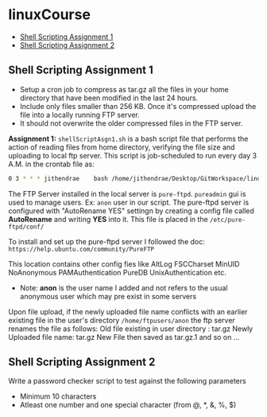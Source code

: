 # linuxCourse

- [Shell Scripting Assignment 1](#shell-scripting-assignment-1)
- [Shell Scripting Assignment 2](#shell-scripting-assignment-2)

## Shell Scripting Assignment 1

- Setup a cron job to compress as tar.gz all the files in your home directory that have been modified in the last 24 hours. 
- Include only files smaller than 256 KB. Once it's compressed upload the file into a locally running FTP server. 
- It should not overwrite the older compressed files in the FTP server.

**Assignment 1:**
`shellScriptAsgn1.sh` is a bash script file that performs the action of reading files from home directory, verifying the file size and uploading to local ftp server. This script is job-scheduled to run every day 3 A.M. in the crontab file as:

 ```bash
 0 3 * * * jithendrae    bash /home/jithendrae/Desktop/GitWorkspace/linuxCourse/shellScriptAsgn1.sh
```

The FTP Server installed in the local server is `pure-ftpd`. `pureadmin` gui is used to manage users. Ex: `anon` user in our script. The pure-ftpd server is configured with "AutoRename YES" settingn by creating a config file called **AutoRename** and writing **YES** into it. This file is placed in the `/etc/pure-ftpd/conf/`

To install and set up the pure-ftpd server I followed the doc: `https://help.ubuntu.com/community/PureFTP`

This location contains other config fies like AltLog FSCCharset MinUID NoAnonymous PAMAuthentication PureDB UnixAuthentication etc.
- Note: **anon** is the user name I added and not refers to the usual anonymous user which may pre exist in some servers

Upon file upload, if the newly uploaded file name conflicts with an earlier existing file in the user's directory ``/home/ftpusers/anon`` the ftp server renames the file as follows:
Old file existing in user directory : tar.gz
Newly Uploaded file name: tar.gz
New File then saved as tar.gz.1 and so on ...

## Shell Scripting Assignment 2

Write a password checker script to test against the following parameters
- Minimum 10 characters
- Atleast one number and one special character (from @, *, &, %, $)


